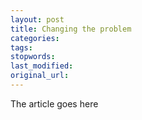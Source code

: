 ```yaml
---
layout: post
title: Changing the problem
categories:
tags:
stopwords:
last_modified:
original_url: 
---
```


The article goes here

